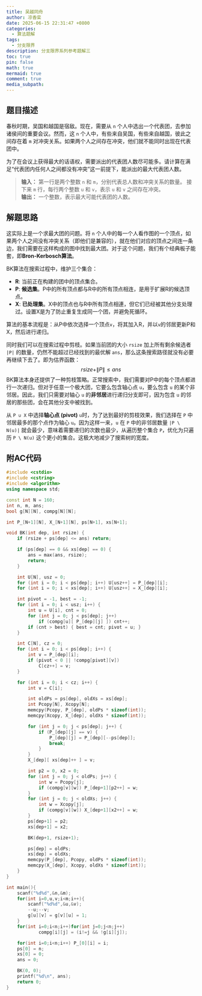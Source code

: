 ```yaml
---
title: 吴越同舟
author: 凉香栾
date: 2025-06-15 22:31:47 +0800
categories:
  - 算法题解
tags:
  - 分支限界
description: 分支限界系列参考题解三
toc: true
pin: false
math: true
mermaid: true
comment: true
media_subpath:
---
```



## 题目描述

春秋时期，吴国和越国是宿敌。现在，需要从 `n` 个人中选出一个代表团，去参加诸侯间的重要会议。然而，这 `n` 个人中，有些来自吴国，有些来自越国，彼此之间存在着 `m` 对冲突关系。如果两个人之间存在冲突，他们就不能同时出现在代表团中。

为了在会议上获得最大的话语权，需要派出的代表团人数尽可能多。请计算在满足“代表团内任何人之间都没有冲突”这一前提下，能派出的最大代表团人数。


> **输入：**
> 第一行是两个整数 `n` 和 `m`，分别代表总人数和冲突关系的数量。
> 接下来 `m` 行，每行两个整数 `u` 和 `v`，表示 `u` 和 `v` 之间存在冲突。     
>  **输出：**
 > 一个整数，表示最大可能代表团的人数。


## 解题思路

这实际上是一个求最大团的问题。将 `n` 个人中的每一个人看作图的一个顶点，如果两个人之间没有冲突关系（即他们是兼容的），就在他们对应的顶点之间连一条边，我们需要在这样构成的图中找到最大团。对于这个问题，我们有个经典板子能套，即**Bron-Kerbosch算法**。

BK算法在搜索过程中，维护三个集合：
- **R**: 当前正在构建的团中的顶点集合。
- **P**: **候选集**。P中的所有顶点都与R中的所有顶点相连，是用于扩展R的候选顶点。
- **X**: **已处理集**。X中的顶点也与R中所有顶点相連，但它们已经被其他分支处理过。设置X是为了防止重复生成同一个团，并避免死循环。

算法的基本流程是：从P中依次选择一个顶点`v`，将其加入R，并以`v`的邻居更新P和X，然后进行递归。

同时我们可以在搜索过程中剪枝。如果当前团的大小 `rsize` 加上所有剩余候选者 `|P|` 的数量，仍然不能超过已经找到的最优解 `ans`，那么这条搜索路径就没有必要再继续下去了。即为估界函数：
$$
rsize + \|P\| \le ans
$$
BK算法本身还提供了一种剪枝策略。正常搜索中，我们需要对P中的每个顶点都进行一次递归。但对于任意一个极大团，它要么包含轴心点 `u`，要么包含 `u` 的某个非邻居。因此，我们只需要对轴心 `u` 的**非邻居**进行递归分支即可，因为包含 `u` 的邻居的那些团，会在其他分支中被找到。

从 `P ∪ X` 中选择**轴心点 (pivot)** `u`时，为了达到最好的剪枝效果，我们选择在 `P` 中邻居最多的那个点作为轴心 `u`。因为这样一来，`u` 在 `P` 中的非邻居数量 `|P \ N(u)|` 就会最少，意味着需要递归的次数也最少，从遍历整个集合 `P`，优化为只遍历 `P \ N(u)` 这个更小的集合。这极大地减少了搜索树的宽度。


## 附AC代码

```cpp
#include <cstdio>
#include <cstring>
#include <algorithm>
using namespace std;

const int N = 160;
int n, m, ans;
bool g[N][N], compg[N][N];

int P_[N+1][N], X_[N+1][N], ps[N+1], xs[N+1];

void BK(int dep, int rsize) {
    if (rsize + ps[dep] <= ans) return;

    if (ps[dep] == 0 && xs[dep] == 0) {
        ans = max(ans, rsize);
        return;
    }

    int U[N], usz = 0;
    for (int i = 0; i < ps[dep]; i++) U[usz++] = P_[dep][i];
    for (int i = 0; i < xs[dep]; i++) U[usz++] = X_[dep][i];

    int pivot = -1, best = -1;
    for (int i = 0; i < usz; i++) {
        int u = U[i], cnt = 0;
        for (int j = 0; j < ps[dep]; j++)
            if (compg[u][ P_[dep][j] ]) cnt++;
        if (cnt > best) { best = cnt; pivot = u; }
    }

    int C[N], cz = 0;
    for (int i = 0; i < ps[dep]; i++) {
        int v = P_[dep][i];
        if (pivot < 0 || !compg[pivot][v])
            C[cz++] = v;
    }

    for (int i = 0; i < cz; i++) {
        int v = C[i];

        int oldPs = ps[dep], oldXs = xs[dep];
        int Pcopy[N], Xcopy[N];
        memcpy(Pcopy, P_[dep], oldPs * sizeof(int));
        memcpy(Xcopy, X_[dep], oldXs * sizeof(int));

        for (int j = 0; j < ps[dep]; j++) {
            if (P_[dep][j] == v) {
                P_[dep][j] = P_[dep][--ps[dep]];
                break;
            }
        }
        X_[dep][ xs[dep]++ ] = v;

        int p2 = 0, x2 = 0;
        for (int j = 0; j < oldPs; j++) {
            int w = Pcopy[j];
            if (compg[v][w]) P_[dep+1][p2++] = w;
        }
        for (int j = 0; j < oldXs; j++) {
            int w = Xcopy[j];
            if (compg[v][w]) X_[dep+1][x2++] = w;
        }
        ps[dep+1] = p2;
        xs[dep+1] = x2;

        BK(dep+1, rsize+1);

        ps[dep] = oldPs;
        xs[dep] = oldXs;
        memcpy(P_[dep], Pcopy, oldPs * sizeof(int));
        memcpy(X_[dep], Xcopy, oldXs * sizeof(int));
    }
}

int main(){
    scanf("%d%d",&n,&m);
    for(int i=0,u,v;i<m;i++){
        scanf("%d%d",&u,&v);
        --u;--v;
        g[u][v] = g[v][u] = 1;
    }
    for(int i=0;i<n;i++)for(int j=0;j<n;j++)
            compg[i][j] = (i!=j && !g[i][j]);

    for(int i=0;i<n;i++) P_[0][i] = i;
    ps[0] = n;
    xs[0] = 0;
    ans = 0;

    BK(0, 0);
    printf("%d\n", ans);
    return 0;
}


```